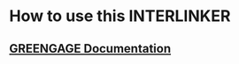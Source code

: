 # How to use this INTERLINKER

## [GREENGAGE Documentation](https://greengage-project.github.io/Documentation/tools/DataQualityDashboard/)
